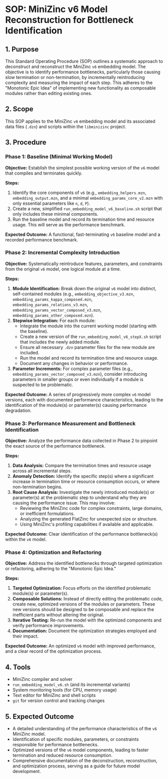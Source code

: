 # SOP: MiniZinc v6 Model Reconstruction for Bottleneck Identification

## 1. Purpose
This Standard Operating Procedure (SOP) outlines a systematic approach to deconstruct and reconstruct the MiniZinc `v6` embedding model. The objective is to identify performance bottlenecks, particularly those causing slow termination or non-termination, by incrementally reintroducing complexity and measuring the impact of each step. This adheres to the "Monotonic Epic Idea" of implementing new functionality as composable modules rather than editing existing ones.

## 2. Scope
This SOP applies to the MiniZinc `v6` embedding model and its associated data files (`.dzn`) and scripts within the `libminizinc` project.

## 3. Procedure

### Phase 1: Baseline (Minimal Working Model)
**Objective:** Establish the simplest possible working version of the `v6` model that compiles and terminates quickly.

**Steps:**
1.  Identify the core components of `v6` (e.g., `embedding_helpers.mzn`, `embedding_output.mzn`, and a minimal `embedding_params_core_v2.mzn` with only essential parameters like `n`, `d`, `P`).
2.  Create a new, simplified `run_embedding_model_v6_baseline.sh` script that only includes these minimal components.
3.  Run the baseline model and record its termination time and resource usage. This will serve as the performance benchmark.

**Expected Outcome:** A functional, fast-terminating `v6` baseline model and a recorded performance benchmark.

### Phase 2: Incremental Complexity Introduction
**Objective:** Systematically reintroduce features, parameters, and constraints from the original `v6` model, one logical module at a time.

**Steps:**
1.  **Module Identification:** Break down the original `v6` model into distinct, self-contained modules (e.g., `embedding_objective_v3.mzn`, `embedding_params_kappa_composed.mzn`, `embedding_params_relations_v3.mzn`, `embedding_params_vector_composed_v3.mzn`, `embedding_params_other_composed.mzn`).
2.  **Stepwise Integration:** For each module:
    *   Integrate the module into the current working model (starting with the baseline).
    *   Create a new version of the `run_embedding_model_v6_stepX.sh` script that includes the newly added module.
    *   Ensure all necessary `.dzn` parameter files for the new module are included.
    *   Run the model and record its termination time and resource usage.
    *   Document any changes in behavior or performance.
3.  **Parameter Increments:** For complex parameter files (e.g., `embedding_params_vector_composed_v3.mzn`), consider introducing parameters in smaller groups or even individually if a module is suspected to be problematic.

**Expected Outcome:** A series of progressively more complex `v6` model versions, each with documented performance characteristics, leading to the identification of the module(s) or parameter(s) causing performance degradation.

### Phase 3: Performance Measurement and Bottleneck Identification
**Objective:** Analyze the performance data collected in Phase 2 to pinpoint the exact source of the performance bottleneck.

**Steps:**
1.  **Data Analysis:** Compare the termination times and resource usage across all incremental steps.
2.  **Anomaly Detection:** Identify the specific step(s) where a significant increase in termination time or resource consumption occurs, or where non-termination begins.
3.  **Root Cause Analysis:** Investigate the newly introduced module(s) or parameter(s) at the problematic step to understand why they are causing the performance issue. This may involve:
    *   Reviewing the MiniZinc code for complex constraints, large domains, or inefficient formulations.
    *   Analyzing the generated FlatZinc for unexpected size or structure.
    *   Using MiniZinc's profiling capabilities if available and applicable.

**Expected Outcome:** Clear identification of the performance bottleneck(s) within the `v6` model.

### Phase 4: Optimization and Refactoring
**Objective:** Address the identified bottlenecks through targeted optimization or refactoring, adhering to the "Monotonic Epic Idea."

**Steps:**
1.  **Targeted Optimization:** Focus efforts on the identified problematic module(s) or parameter(s).
2.  **Composable Solutions:** Instead of directly editing the problematic code, create new, optimized versions of the modules or parameters. These new versions should be designed to be composable and replace the inefficient parts without altering the original.
3.  **Iterative Testing:** Re-run the model with the optimized components and verify performance improvements.
4.  **Documentation:** Document the optimization strategies employed and their impact.

**Expected Outcome:** An optimized `v6` model with improved performance, and a clear record of the optimization process.

## 4. Tools
*   MiniZinc compiler and solver
*   `run_embedding_model_v6.sh` (and its incremental variants)
*   System monitoring tools (for CPU, memory usage)
*   Text editor for MiniZinc and shell scripts
*   `git` for version control and tracking changes

## 5. Expected Outcome
*   A detailed understanding of the performance characteristics of the `v6` MiniZinc model.
*   Identification of specific modules, parameters, or constraints responsible for performance bottlenecks.
*   Optimized versions of the `v6` model components, leading to faster termination and reduced resource consumption.
*   Comprehensive documentation of the deconstruction, reconstruction, and optimization process, serving as a guide for future model development.

